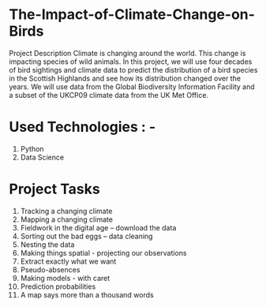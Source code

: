 # The-Impact-of-Climate-Change-on-Birds
Project Description Climate is changing around the world. This change is impacting species of wild animals. In this project, we will use four decades of bird sightings and climate data to predict the distribution of a bird species in the Scottish Highlands and see how its distribution changed over the years.  We will use data from the Global Biodiversity Information Facility and a subset of the UKCP09 climate data from the UK Met Office.


# Used Technologies : -
1. Python
2. Data Science


# Project Tasks
1. Tracking a changing climate
2. Mapping a changing climate
3. Fieldwork in the digital age – download the data
4. Sorting out the bad eggs – data cleaning
5. Nesting the data
6. Making things spatial - projecting our observations
7. Extract exactly what we want
8. Pseudo-absences
9. Making models - with caret
10. Prediction probabilities
11. A map says more than a thousand words

